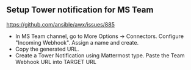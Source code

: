 ## Setup Tower notification for MS Team

https://github.com/ansible/awx/issues/885

- In MS Team channel, go to More Options -> Connectors.  Configure "Incoming Webhook".  Assign a name and create.
- Copy the generated URL.
- Create a Tower Notification using Mattermost type.  Paste the Team Webhook URL into TARGET URL